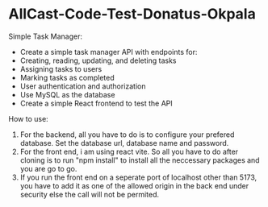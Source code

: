 # AllCast-Code-Test-Donatus-Okpala

Simple Task Manager:
- Create a simple task manager API with endpoints for:
- Creating, reading, updating, and deleting tasks
- Assigning tasks to users
- Marking tasks as completed
- User authentication and authorization
- Use MySQL as the database
- Create a simple React frontend to test the API


How to use:
1. For the backend, all you have to do is to configure your prefered database. Set the database url, database name and password.
2. For the front end, i am using react vite. So all you have to do after cloning is to run "npm install" to install all the neccessary packages and you are go to go.
3. If you run the front end on a seperate port of localhost other than 5173, you have to add it as one of the allowed origin in the back end under security else the call will not be permited.
